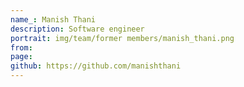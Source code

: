 ```yaml
---
name_: Manish Thani
description: Software engineer
portrait: img/team/former members/manish_thani.png
from:
page:
github: https://github.com/manishthani
---
```


